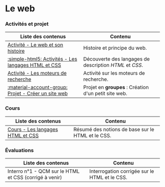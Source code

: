 # Le web

### Activités et projet

| Liste des contenus                              | Contenu                             |
| ----------------------------------------------- | ----------------------------------- |
| [Activité - Le web et son histoire](histoire.md) | Histoire et principe du web. |
| [:simple-html5: Activités - Les langages HTML et CSS](decouverte_web.md) | Découverte des langages de description *HTML* et *CSS*. |
| [Activité - Les moteurs de recherche](moteurs_recherche.md) | Activité sur les moteurs de recherche. |
| [:material-account-group: Projet - Créer un site web](projet_site_web.md) | Projet en **groupes** : Création d'un petit site web. |

### Cours

| Liste des contenus                              | Contenu                             |
| ----------------------------------------------- | ----------------------------------- |
| [Cours - Les langages HTML et CSS](cours_html_css.md) | Résumé des notions de base sur le HTML et le CSS. |

### Évaluations

| Liste des contenus                              | Contenu                             |
| ----------------------------------------------- | ----------------------------------- |
| Interro n°1 - QCM sur le HTML et CSS (corrigé à venir) | Interrogation corrigée sur le HTML et le CSS. |